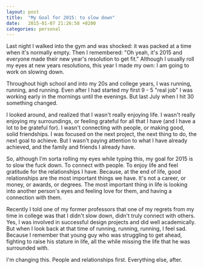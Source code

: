 ```yaml
---
layout: post
title:  "My Goal for 2015: to slow down"
date:   2015-01-07 21:26:58 +0200
categories: personal
---
```

<!-- 
![Writing](/assets/images/writing.jpg){: .after-title }
<br/><br/> -->

Last night I walked into the gym and was shocked: it was packed at a time when it's normally empty. Then I remembered: "Oh yeah, it's 2015 and everyone made their new year's resolution to get fit." Although I usually roll my eyes at new years resolutions, this year I made my own: I am going to work on slowing down. 

Throughout high school and into my 20s and college years, I was running, running, and running. Even after I had started my first 9 - 5 "real job" I was working early in the mornings until the evenings. But last July when I hit 30 something changed.

I looked around, and realized that I wasn't really enjoying life. I wasn't really enjoying my surroundings, or feeling grateful for all that I have (and I have a lot to be grateful for). I wasn't connecting with people, or making good, solid friendships. I was focused on the next project, the next thing to do, the next goal to achieve. But I wasn't paying attention to what I have already achieved, and the family and friends I already have.

So, although I'm sorta rolling my eyes while typing this, my goal for 2015 is to slow the fuck down. To connect with people. To enjoy life and feel gratitude for the relationships I have. Because, at the end of life, good relationships are the most important things we have. It's not a career, or money, or awards, or degrees. The most important thing in life is looking into another person's eyes and feeling love for them, and having a connection with them.

Recently I told one of my former professors that one of my regrets from my time in college was that I didn't slow down, didn't truly connect with others. Yes, I was involved in successful design projects and did well academically. But when I look back at that time of running, running, running, I feel sad. Because I remember that young guy who was struggling to get ahead, fighting to raise his stature in life, all the while missing the life that he was surrounded with.

I'm changing this. People and relationships first. Everything else, after.